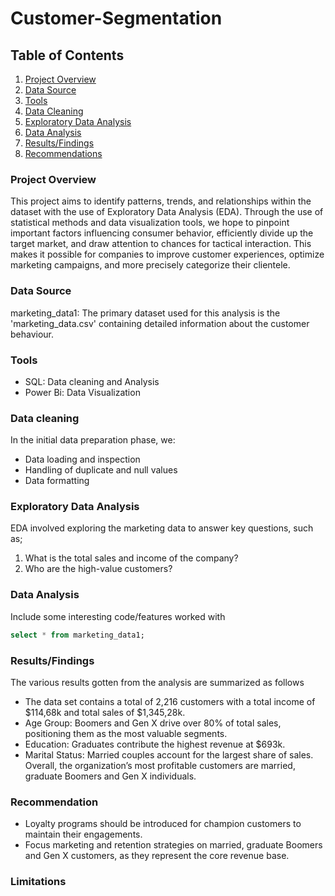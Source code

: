 # Customer-Segmentation 


## Table of Contents
1. [Project Overview](#project-overview)
2. [Data Source](#data-source)
3. [Tools](#tools)
4. [Data Cleaning](#data-cleaning)
5. [Exploratory Data Analysis](#exploratory-data-analysis)
6. [Data Analysis](#data-analysis)
7. [Results/Findings](#results-/findings)
8. [Recommendations](#recommendations)


### Project Overview
This project aims to identify patterns, trends, and relationships within the dataset with the use of Exploratory Data Analysis (EDA). 
Through the use of statistical methods and data visualization tools, we hope to pinpoint important factors influencing consumer behavior, 
efficiently divide up the target market, and draw attention to chances for tactical interaction. 
This makes it possible for companies to improve customer experiences, optimize marketing campaigns, and more precisely categorize their clientele.

### Data Source 
marketing_data1: The primary dataset used for this analysis is the 'marketing_data.csv' containing detailed information about the customer behaviour. 

### Tools
- SQL: Data cleaning and Analysis
- Power Bi: Data Visualization 

### Data cleaning 


In the initial data preparation phase, we:
- Data loading and inspection 
- Handling of duplicate and null values 
- Data formatting

### Exploratory Data Analysis 

EDA involved exploring the marketing data to answer key questions, such as; 
1. What is the total sales and income of the company?
2. Who are the high-value customers?

### Data Analysis 

Include some interesting code/features worked with  
```SQL
select * from marketing_data1;
```
### Results/Findings 
The various results gotten from the analysis are summarized as follows 
- The data set contains a total of 2,216 customers with a total income of $114,68k and total sales of $1,345,28k.
- Age Group: Boomers and Gen X drive over 80% of total sales, positioning them as the most valuable segments.
- Education: Graduates contribute the highest revenue at $693k.
- Marital Status: Married couples account for the largest share of sales.
Overall, the organization’s most profitable customers are married, graduate Boomers and Gen X individuals.

### Recommendation 
- Loyalty programs should be introduced for champion customers to maintain their engagements.
- Focus marketing and retention strategies on married, graduate Boomers and Gen X customers, as they represent the core revenue base.

### Limitations 

